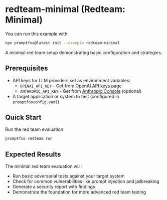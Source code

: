 # redteam-minimal (Redteam: Minimal)

You can run this example with:

```bash
npx promptfoo@latest init --example redteam-minimal
```

A minimal red team setup demonstrating basic configuration and strategies.

## Prerequisites

- API keys for LLM providers set as environment variables:
  - `OPENAI_API_KEY` - Get from [OpenAI API keys page](https://platform.openai.com/api-keys)
  - `ANTHROPIC_API_KEY` - Get from [Anthropic Console](https://console.anthropic.com/) (optional)
- A target application or system to test (configured in `promptfooconfig.yaml`)

## Quick Start

Run the red team evaluation:

```bash
promptfoo redteam run
```

## Expected Results

The minimal red team evaluation will:

- Run basic adversarial tests against your target system
- Check for common vulnerabilities like prompt injection and jailbreaking
- Generate a security report with findings
- Demonstrate the foundation for more advanced red team testing
